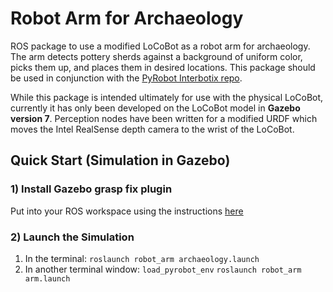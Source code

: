 # Robot Arm for Archaeology

ROS package to use a modified LoCoBot as a robot arm for archaeology.  The arm detects pottery sherds against a background of uniform color, picks them up, and places them in desired locations.  This package should be used in conjunction with the [PyRobot Interbotix repo](https://github.com/Interbotix/pyrobot).

While this package is intended ultimately for use with the physical LoCoBot, currently it has only been developed on the LoCoBot model in **Gazebo version 7**.  Perception nodes have been written for a modified URDF which moves the Intel RealSense depth camera to the wrist of the LoCoBot.   

## Quick Start (Simulation in Gazebo)

### 1) Install Gazebo grasp fix plugin

Put into your ROS workspace using the instructions [here](https://github.com/JenniferBuehler/gazebo-pkgs/wiki/Installation)

### 2) Launch the Simulation
1. In the terminal: `roslaunch robot_arm archaeology.launch`
2. In another terminal window: `load_pyrobot_env`
`roslaunch robot_arm arm.launch`
